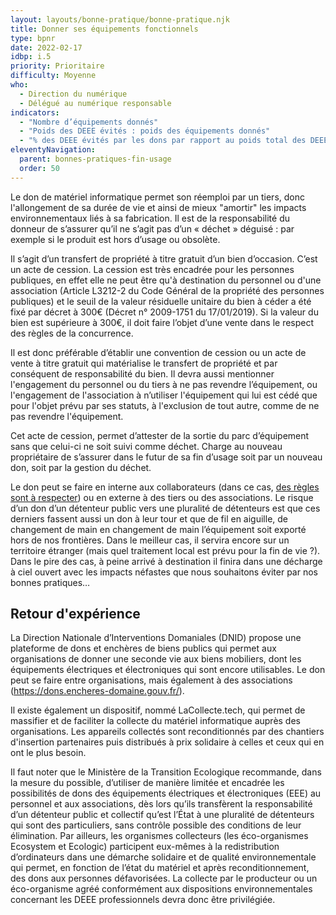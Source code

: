 ```yaml
---
layout: layouts/bonne-pratique/bonne-pratique.njk
title: Donner ses équipements fonctionnels
type: bpnr
date: 2022-02-17
idbp: i.5
priority: Prioritaire
difficulty: Moyenne
who:
  - Direction du numérique
  - Délégué au numérique responsable
indicators:
  - "Nombre d’équipements donnés"
  - "Poids des DEEE évités : poids des équipements donnés"
  - "% des DEEE évités par les dons par rapport au poids total des DEEE générés"
eleventyNavigation:
  parent: bonnes-pratiques-fin-usage
  order: 50
---
```


Le don de matériel informatique permet son réemploi par un tiers, donc l'allongement de sa durée de vie et ainsi de mieux "amortir" les impacts environnementaux liés à sa fabrication. Il est de la responsabilité du donneur de s’assurer qu’il ne s’agit pas d’un « déchet » déguisé : par exemple si le produit est hors d’usage ou obsolète.

Il s’agit d’un transfert de propriété à titre gratuit d’un bien d’occasion. C’est un acte de cession. La cession est très encadrée pour les personnes publiques, en effet elle ne peut être qu'à destination du personnel ou d'une association (Article L3212-2 du Code Général de la propriété des personnes publiques) et le seuil de la valeur résiduelle unitaire du bien à céder a été fixé par décret à 300€ (Décret n° 2009-1751 du 17/01/2019). Si la valeur du bien est supérieure à 300€, il doit faire l’objet d’une vente dans le respect des règles de la concurrence. 

Il est donc préférable d’établir une convention de cession ou un acte de vente à titre gratuit qui matérialise le transfert de propriété et par conséquent de responsabilité du bien. Il devra aussi mentionner l'engagement du personnel ou du tiers à ne pas revendre l’équipement, ou l'engagement de l'association à n’utiliser l'équipement qui lui est cédé que pour l'objet prévu par ses statuts, à l'exclusion de tout autre,  comme de ne pas revendre l'équipement.

Cet acte de cession, permet d’attester de la sortie du parc d’équipement sans que celui-ci ne soit suivi comme déchet. Charge au nouveau propriétaire de s’assurer dans le futur de sa fin d’usage soit par un nouveau don, soit par la gestion du déchet.

Le don peut se faire en interne aux collaborateurs (dans ce cas, [des règles sont à respecter](https://lentreprise.lexpress.fr/gestion-fiscalite/impots-taxes/don-d-ordinateurs-aux-salaries-ce-qu-il-faut-savoir_1519124.html)) ou en externe à des tiers ou des associations. Le risque d’un don d’un détenteur public vers une pluralité de détenteurs est que ces derniers fassent aussi un don à leur tour et que de fil en aiguille, de changement de main en changement de main l’équipement soit exporté hors de nos frontières. Dans le meilleur cas, il servira encore sur un territoire étranger (mais quel traitement local est prévu pour la fin de vie ?). Dans le pire des cas, à peine arrivé à destination il finira dans une décharge à ciel ouvert  avec les impacts néfastes que nous souhaitons éviter par nos bonnes pratiques…

## Retour d'expérience

La Direction Nationale d’Interventions Domaniales (DNID) propose une plateforme de dons et enchères de biens publics qui permet aux organisations de donner une seconde vie aux biens mobiliers, dont les équipements électriques et électroniques qui sont encore utilisables. Le don peut se faire entre organisations, mais également à des associations (https://dons.encheres-domaine.gouv.fr/).

Il existe également un dispositif, nommé LaCollecte.tech, qui permet de massifier et de faciliter la collecte du matériel informatique auprès des organisations. Les appareils collectés sont reconditionnés par des chantiers d'insertion partenaires puis distribués à prix solidaire à celles et ceux qui en ont le plus besoin.

Il faut noter que le Ministère de la Transition Ecologique recommande, dans la mesure du possible, d’utiliser de manière limitée et encadrée les possibilités de dons des équipements électriques et électroniques (EEE) au personnel et aux associations, dès lors qu’ils transfèrent la responsabilité d’un détenteur public et collectif qu’est l’État à une pluralité de détenteurs qui sont des particuliers, sans contrôle possible des conditions de leur élimination. Par ailleurs, les organismes collecteurs (les éco-organismes Ecosystem et Ecologic) participent eux-mêmes à la redistribution d’ordinateurs dans une démarche solidaire et de qualité environnementale qui permet, en fonction de l’état du matériel et après reconditionnement, des dons aux personnes défavorisées. La collecte par le producteur ou un éco-organisme agréé conformément aux dispositions environnementales concernant les DEEE professionnels devra donc être privilégiée.


